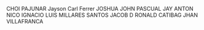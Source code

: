 CHOI PAJUNAR
Jayson Carl Ferrer
JOSHUA JOHN PASCUAL
JAY ANTON
NICO IGNACIO
LUIS MILLARES
SANTOS JACOB D
RONALD CATIBAG
JHAN VILLAFRANCA